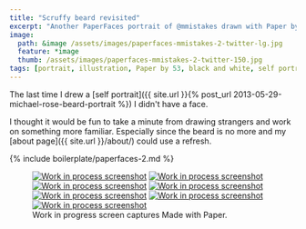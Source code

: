 ```yaml
---
title: "Scruffy beard revisited"
excerpt: "Another PaperFaces portrait of @mmistakes drawn with Paper by 53 on an iPad."
image: 
  path: &image /assets/images/paperfaces-mmistakes-2-twitter-lg.jpg 
  feature: *image
  thumb: /assets/images/paperfaces-mmistakes-2-twitter-150.jpg
tags: [portrait, illustration, Paper by 53, black and white, self portrait, Michael Rose]
---
```


The last time I drew a [self portrait]({{ site.url }}{% post_url 2013-05-29-michael-rose-beard-portrait %}) I didn't have a face.

I thought it would be fun to take a minute from drawing strangers and work on something more familiar. Especially since the beard is no more and my [about page]({{ site.url }}/about/) could use a refresh.

{% include boilerplate/paperfaces-2.md %}

<figure class="third">
  <a href="{{ site.url }}/assets/images/paperfaces-mmistakes-2-process-1-lg.jpg"><img src="{{ site.url }}/assets/images/paperfaces-mmistakes-2-process-1-600.jpg" alt="Work in process screenshot"></a>
  <a href="{{ site.url }}/assets/images/paperfaces-mmistakes-2-process-2-lg.jpg"><img src="{{ site.url }}/assets/images/paperfaces-mmistakes-2-process-2-600.jpg" alt="Work in process screenshot"></a>
  <a href="{{ site.url }}/assets/images/paperfaces-mmistakes-2-process-3-lg.jpg"><img src="{{ site.url }}/assets/images/paperfaces-mmistakes-2-process-3-600.jpg" alt="Work in process screenshot"></a>
  <a href="{{ site.url }}/assets/images/paperfaces-mmistakes-2-process-4-lg.jpg"><img src="{{ site.url }}/assets/images/paperfaces-mmistakes-2-process-4-600.jpg" alt="Work in process screenshot"></a>
  <a href="{{ site.url }}/assets/images/paperfaces-mmistakes-2-process-5-lg.jpg"><img src="{{ site.url }}/assets/images/paperfaces-mmistakes-2-process-5-600.jpg" alt="Work in process screenshot"></a>
  <a href="{{ site.url }}/assets/images/paperfaces-mmistakes-2-process-6-lg.jpg"><img src="{{ site.url }}/assets/images/paperfaces-mmistakes-2-process-6-600.jpg" alt="Work in process screenshot"></a>
  <a href="{{ site.url }}/assets/images/paperfaces-mmistakes-2-process-7-lg.jpg"><img src="{{ site.url }}/assets/images/paperfaces-mmistakes-2-process-7-600.jpg" alt="Work in process screenshot"></a>
  <figcaption>Work in progress screen captures Made with Paper.</figcaption>
</figure>

